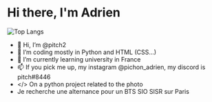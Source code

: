 # Hi there, I'm Adrien 
![Top Langs](https://github-readme-stats.vercel.app/api/top-langs/?username=pitch2&langs_count=8&theme=github_dark&show_icons=true)
- 👋 Hi, I’m @pitch2
- 👀 I’m coding mostly in Python and HTML (CSS...)
- 🌱 I’m currently learning university in France
- 📫 If you pick me up, my instagram @pichon_adrien, my discord is pitch#8446
- </> On a python project related to the photo
- Je recherche une alternance pour un BTS SIO SISR sur Paris 

